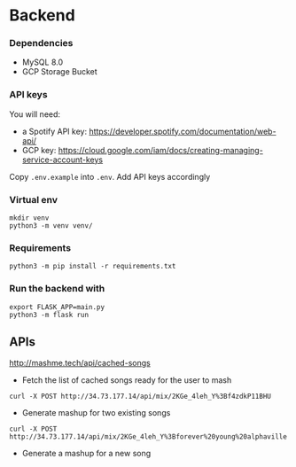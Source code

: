 # Backend

### Dependencies

- MySQL 8.0
- GCP Storage Bucket

### API keys

You will need:
 - a Spotify API key: https://developer.spotify.com/documentation/web-api/
 - GCP key: https://cloud.google.com/iam/docs/creating-managing-service-account-keys

Copy `.env.example` into `.env`. Add API keys accordingly

### Virtual env

```
mkdir venv
python3 -m venv venv/
```


### Requirements

```
python3 -m pip install -r requirements.txt
```

### Run the backend with

```
export FLASK_APP=main.py
python3 -m flask run
```

## APIs

http://mashme.tech/api/cached-songs

- Fetch the list of cached songs ready for the user to mash

`curl -X POST http://34.73.177.14/api/mix/2KGe_4leh_Y%3Bf4zdkP11BHU`

- Generate mashup for two existing songs

`curl -X POST http://34.73.177.14/api/mix/2KGe_4leh_Y%3Bforever%20young%20alphaville`

- Generate a mashup for a new song